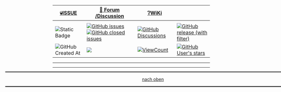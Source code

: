 <a name="oben"></a>

<div align="center">

|[:skull:ISSUE](https://github.com/frankyhub/Lasercutter-Nutzungsberechtigung/issues?q=is%3Aissue)|[:speech_balloon: Forum /Discussion](https://github.com/frankyhub/Lasercutter-Nutzungsberechtigung/discussions)|[:grey_question:WiKi](https://github.com/frankyhub/Lasercutter-Nutzungsberechtigung/wiki)||
|--|--|--|--|
| | | | |
|![Static Badge](https://img.shields.io/badge/RepoNr.:-%2003-blue)|<a href="https://github.com/frankyhub/Lasercutter-Nutzungsberechtigung/issues">![GitHub issues](https://img.shields.io/github/issues/frankyhub/Lasercutter-Nutzungsberechtigung)![GitHub closed issues](https://img.shields.io/github/issues-closed/frankyhub/Lasercutter-Nutzungsberechtigung)|<a href="https://github.com/frankyhub/Lasercutter-Nutzungsberechtigung/discussions">![GitHub Discussions](https://img.shields.io/github/discussions/frankyhub/Lasercutter-Nutzungsberechtigung)|<a href="https://github.com/frankyhub/Lasercutter-Nutzungsberechtigung/releases">![GitHub release (with filter)](https://img.shields.io/github/v/release/frankyhub/Lasercutter-Nutzungsberechtigung)|
|![GitHub Created At](https://img.shields.io/github/created-at/frankyhub/Lasercutter-Nutzungsberechtigung)| <a href="https://github.com/frankyhub/Lasercutter-Nutzungsberechtigung/pulse" alt="Activity"><img src="https://img.shields.io/github/commit-activity/m/badges/shields" />| <a href="https://github.com/frankyhub/Lasercutter-Nutzungsberechtigung/graphs/traffic"><img alt="ViewCount" src="https://views.whatilearened.today/views/github/frankyhub/github-clone-count-badge.svg">  |<a href="https://github.com/frankyhub?tab=stars"> ![GitHub User's stars](https://img.shields.io/github/stars/frankyhub)|
</div>




---

<div style="position:absolute; left:2cm; ">   
<ol class="breadcrumb" style="border-top: 2px solid black;border-bottom:2px solid black; height: 45px; width: 900px;"> <p align="center"><a href="#oben">nach oben</a></p></ol>
</div>  

---
